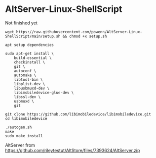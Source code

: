 # AltServer-Linux-ShellScript

Not finished yet
```
wget https://raw.githubusercontent.com/powenn/AltServer-Linux-ShellScript/main/setup.sh && chmod +x setup.sh
```
`apt setup dependencies`
```
sudo apt-get install \
	build-essential \
	checkinstall \
	git \
	autoconf \
	automake \
	libtool-bin \
	libplist-dev \
	libusbmuxd-dev \
	libimobiledevice-glue-dev \
	libssl-dev \
	usbmuxd \
	git 
  ```
  ```
  git clone https://github.com/libimobiledevice/libimobiledevice.git
cd libimobiledevice
```
```
./autogen.sh
make
sudo make install
```
AltServer from https://github.com/rileytestut/AltStore/files/7393624/AltServer.zip

